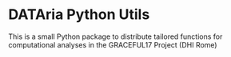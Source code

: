 # DATAria Python Utils
This is a small Python package to distribute tailored functions for computational analyses in the GRACEFUL17 Project (DHI Rome)